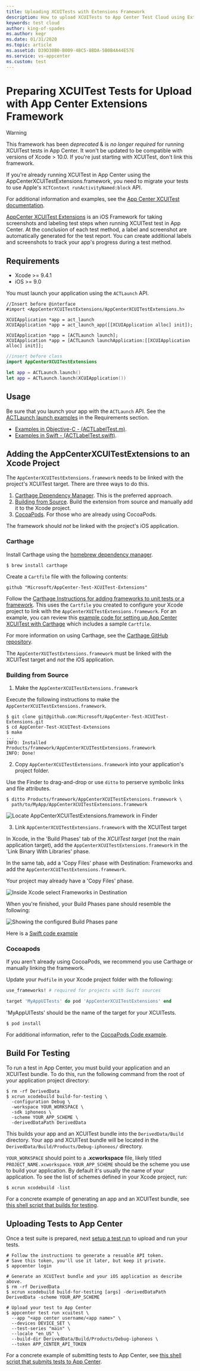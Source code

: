 ```yaml
---
title: Uploading XCUITests with Extensions Framework
description: How to upload XCUITests to App Center Test Cloud using Extensions framework
keywords: test cloud
author: king-of-spades
ms.author: kegr
ms.date: 01/31/2020
ms.topic: article
ms.assetid: D39D30B0-B009-4BC5-8BDA-5B0B4A44E57E
ms.service: vs-appcenter
ms.custom: test
---
```


# Preparing XCUITest Tests for Upload with App Center Extensions Framework

> [!WARNING]
> This framework has been *deprecated* & is *no longer required* for running XCUITest tests in App Center. It won't be updated to be compatible with versions of Xcode > 10.0. If you're just starting with XCUITest, don't link this framework.

If you're already running XCUITest in App Center using the AppCenterXCUITestExtensions.framework, you need to migrate your tests to use Apple's `XCTContext runActivityNamed:block` API.

For additional information and examples, see the [App Center XCUITest documentation](~/test-cloud/frameworks/xcuitest/index.md).

[AppCenter XCUITest Extensions](https://github.com/Microsoft/AppCenter-Test-XCUITest-Extensions) is an iOS Framework for taking screenshots and labeling test steps when running XCUITest test in App Center. At the conclusion of each test method, a label and screenshot are automatically generated for the test report. You can create additional labels and screenshots to track your app's progress during a test method.

## Requirements

* Xcode >= 9.4.1
* iOS >= 9.0

You must launch your application using the `ACTLaunch` API.

```obj-c
//Insert before @interface
#import <AppCenterXCUITestExtensions/AppCenterXCUITestExtensions.h>

XCUIApplication *app = act_launch
XCUIApplication *app = act_launch_app([[XCUIApplication alloc] init]);

XCUIApplication *app = [ACTLaunch launch];
XCUIApplication *app = [ACTLaunch launchApplication:[[XCUIApplication alloc] init]];
```

```swift
//insert before class
import AppCenterXCUITestExtensions

let app = ACTLaunch.launch()
let app = ACTLaunch.launch(XCUIApplication())
```

## Usage

Be sure that you launch your app with the `ACTLaunch` API. See the [ACTLaunch launch examples](#requirements) in the Requirements section.

* [Examples in Objective-C - (ACTLabelTest.m)](https://github.com/Microsoft/AppCenter-Test-XCUITest-Extensions/blob/master/TestApp/Tests/UI/ACTLabelTest.m).
* [Examples in Swift - (ACTLabelTest.swift)](https://github.com/Microsoft/AppCenter-Test-XCUITest-Extensions/blob/master/TestApp/Tests/UI/ACTLabelTest.swift).

## Adding the AppCenterXCUITestExtensions to an Xcode Project

The `AppCenterXCUITestExtensions.framework` needs to be linked with the project's XCUITest target. There are three ways to do this.

1. [Carthage Dependency Manager](#carthage). This is the preferred approach. 
2. [Building from Source](#building-from-source). Build the extension from source and manually add it to the Xcode project.
3. [CocoaPods](#cocoapods). For those who are already using CocoaPods.

The framework should *not* be linked with the project's iOS application.

### Carthage

Install Carthage using the [homebrew dependency manager](https://brew.sh/).

```shell
$ brew install carthage
```

Create a `Cartfile` file with the following contents:

```Text
github "Microsoft/AppCenter-Test-XCUITest-Extensions"
```

Follow the [Carthage Instructions for adding frameworks to unit tests or a framework](https://github.com/Carthage/Carthage#adding-frameworks-to-unit-tests-or-a-framework). This uses the `Cartfile` you created to configure your Xcode project to link with the `AppCenterXUITestExtensions.framework`. For an example, you can review this [example code for setting up App Center XCUITest with Carthage](https://github.com/Microsoft/AppCenter-Test-XCUITest-Extensions/tree/master/Dido) which includes a sample `Cartfile`.

For more information on using Carthage, see the [Carthage GitHub repository](https://github.com/Carthage/Carthage).

The `AppCenterXUITestExtensions.framework` must be linked with the XCUITest target and *not* the iOS application.

### Building from Source

1. Make the `AppCenterXCUITestExtensions.framework`

Execute the following instructions to make the `AppCenterXCUITestExtensions.framework`.

```shell
$ git clone git@github.com:Microsoft/AppCenter-Test-XCUITest-Extensions.git
$ cd AppCenter-Test-XCUITest-Extensions
$ make
...
INFO: Installed Products/framework/AppCenterXCUITestExtensions.framework
INFO: Done!
```

2. Copy `AppCenterXCUITestExtensions.framework` into your application's project folder.

Use the Finder to drag-and-drop or use `ditto` to perserve symbolic links and file attributes.

```shell
$ ditto Products/framework/AppCenterXCUITestExtensions.framework \
  path/to/MyApp/AppCenterXCUITestExtensions.framework
```

![Locate AppCenterXCUITestExtensions.framework in Finder](images/xcuitest-appcenter-framework-in-Finder.png)

3. Link `AppCenterXCUITestExtensions.framework` with the XCUITest target

In Xcode, in the 'Build Phases' tab of the *XCUITest target* (not the main application target), add the `AppCenterXCUITestExtensions.framework` in the 'Link Binary With Libraries' phase.

In the same tab, add a 'Copy Files' phase with Destination: Frameworks and add the `AppCenterXCUITestExtensions.framework`.

Your project may already have a 'Copy Files' phase.

![Inside Xcode select Frameworks in Destination](images/xcuitest-link-framework.gif)

When you're finished, your Build Phases pane should resemble the following:

![Showing the configured Build Phases pane](images/xcuitest-build-settings.png)

Here is a [Swift code example](https://github.com/Microsoft/AppCenter-Test-XCUITest-Extensions/tree/master/StickShift)

### Cocoapods

If you aren't already using CocoaPods, we recommend you use Carthage or manually linking the framework.

Update your `Podfile` in your Xcode project folder with the following:

```ruby
use_frameworks! # required for projects with Swift sources

target 'MyAppUITests' do pod 'AppCenterXCUITestExtensions' end
```

'MyAppUITests' should be the name of the target for your XCUITests.

```shell
$ pod install
```

For additional information, refer to the [CocoaPods Code example](https://github.com/Microsoft/AppCenter-Test-XCUITest-Extensions/tree/master/BeetIt).

## Build For Testing

To run a test in App Center, you must build your application and an XCUITest bundle. To do this, run the following command from the root of your application project directory:

```shell
$ rm -rf DerivedData
$ xcrun xcodebuild build-for-testing \
  -configuration Debug \
  -workspace YOUR_WORKSPACE \
  -sdk iphoneos \
  -scheme YOUR_APP_SCHEME \
  -derivedDataPath DerivedData
```

This builds your app and an XCUITest bundle into the `DerivedData/Build` directory. Your app and XCUITest bundle will be
located in the `DerivedData/Build/Products/Debug-iphoneos/` directory.

`YOUR_WORKSPACE` should point to a **.xcworkspace** file, likely titled `PROJECT_NAME.xcworkspace`. `YOUR_APP_SCHEME` should be the scheme you use to build your application. By default it's usually the name of your application. To see the list of schemes defined in your Xcode project, run:

```shell
$ xcrun xcodebuild -list
```

For a concrete example of generating an app and an XCUITest bundle, see [this shell script that builds for testing](https://github.com/Microsoft/AppCenter-Test-XCUITest-Extensions/blob/master/bin/make/build-for-testing.sh).

## Uploading Tests to App Center

Once a test suite is prepared, next [setup a test run](~/test-cloud/starting-a-test-run.md) to upload and run your tests.

```shell
# Follow the instructions to generate a resuable API token.
# Save this token, you'll use it later, but keep it private.
$ appcenter login

# Generate an XCUITest bundle and your iOS application as describe above.
$ rm -rf DerivedData
$ xcrun xcodebuild build-for-testing [args] -derivedDataPath DerivedData -scheme YOUR_APP_SCHEME

# Upload your test to App Center
$ appcenter test run xcuitest \
  --app "<app center username/<app name>" \
  --devices DEVICE_SET \
  --test-series "main" \
  --locale "en_US" \
  --build-dir DerivedData/Build/Products/Debug-iphoneos \
  --token APP_CENTER_API_TOKEN
```

For a concrete example of submitting tests to App Center, see [this shell script that submits tests to App Center](https://github.com/Microsoft/AppCenter-Test-XCUITest-Extensions/blob/master/bin/make/appcenter.sh).
